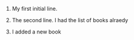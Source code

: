 1. My first initial line.
2. The second line.
I had the list of books alraedy

3. I added a new book
